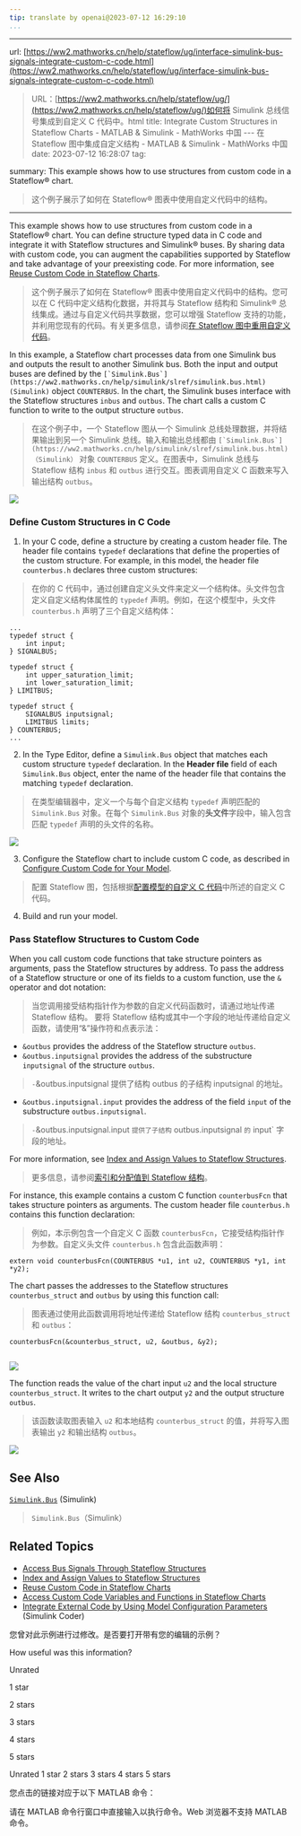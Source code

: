```yaml
---
tip: translate by openai@2023-07-12 16:29:10
...
```

---
url: [https://ww2.mathworks.cn/help/stateflow/ug/interface-simulink-bus-signals-integrate-custom-c-code.html](https://ww2.mathworks.cn/help/stateflow/ug/interface-simulink-bus-signals-integrate-custom-c-code.html)

> URL：[https://ww2.mathworks.cn/help/stateflow/ug/](https://ww2.mathworks.cn/help/stateflow/ug/)如何将 Simulink 总线信号集成到自定义 C 代码中。html
> title: Integrate Custom Structures in Stateflow Charts - MATLAB & Simulink - MathWorks 中国 --- 在 Stateflow 图中集成自定义结构 - MATLAB & Simulink - MathWorks 中国
> date: 2023-07-12 16:28:07
> tag:

summary: This example shows how to use structures from custom code in a Stateflow® chart.

> 这个例子展示了如何在 Stateflow® 图表中使用自定义代码中的结构。

---

This example shows how to use structures from custom code in a Stateflow® chart. You can define structure typed data in C code and integrate it with Stateflow structures and Simulink® buses. By sharing data with custom code, you can augment the capabilities supported by Stateflow and take advantage of your preexisting code. For more information, see [Reuse Custom Code in Stateflow Charts](https://ww2.mathworks.cn/help/stateflow/ug/share-data-using-custom-c-code.html).

> 这个例子展示了如何在 Stateflow® 图表中使用自定义代码中的结构。您可以在 C 代码中定义结构化数据，并将其与 Stateflow 结构和 Simulink® 总线集成。通过与自定义代码共享数据，您可以增强 Stateflow 支持的功能，并利用您现有的代码。有关更多信息，请参阅[在 Stateflow 图中重用自定义代码](https://ww2.mathworks.cn/help/stateflow/ug/share-data-using-custom-c-code.html)。

In this example, a Stateflow chart processes data from one Simulink bus and outputs the result to another Simulink bus. Both the input and output buses are defined by the ``[`Simulink.Bus`](https://ww2.mathworks.cn/help/simulink/slref/simulink.bus.html) (Simulink)`` object `COUNTERBUS`. In the chart, the Simulink buses interface with the Stateflow structures `inbus` and `outbus`. The chart calls a custom C function to write to the output structure `outbus`.

> 在这个例子中，一个 Stateflow 图从一个 Simulink 总线处理数据，并将结果输出到另一个 Simulink 总线。输入和输出总线都由 ``[`Simulink.Bus`](https://ww2.mathworks.cn/help/simulink/slref/simulink.bus.html)（Simulink）`` 对象 `COUNTERBUS` 定义。在图表中，Simulink 总线与 Stateflow 结构 `inbus` 和 `outbus` 进行交互。图表调用自定义 C 函数来写入输出结构 `outbus`。

![](https://ww2.mathworks.cn/help/examples/stateflow/win64/InterfaceSimulinkBusSignalsIntegrateCustomCCodeExample_01.png)

### Define Custom Structures in C Code

1. In your C code, define a structure by creating a custom header file. The header file contains `typedef` declarations that define the properties of the custom structure. For example, in this model, the header file `counterbus.h` declares three custom structures:

> 在你的 C 代码中，通过创建自定义头文件来定义一个结构体。头文件包含定义自定义结构体属性的 `typedef` 声明。例如，在这个模型中，头文件 `counterbus.h` 声明了三个自定义结构体：

```
...
typedef struct {
    int input;
} SIGNALBUS;

```

```
typedef struct {
    int upper_saturation_limit;
    int lower_saturation_limit;
} LIMITBUS;

```

```
typedef struct {
    SIGNALBUS inputsignal;
    LIMITBUS limits;
} COUNTERBUS;
...

```

2. In the Type Editor, define a `Simulink.Bus` object that matches each custom structure `typedef` declaration. In the **Header file** field of each `Simulink.Bus` object, enter the name of the header file that contains the matching `typedef` declaration.

> 在类型编辑器中，定义一个与每个自定义结构 `typedef` 声明匹配的 `Simulink.Bus` 对象。在每个 `Simulink.Bus` 对象的**头文件**字段中，输入包含匹配 `typedef` 声明的头文件的名称。

![](https://ww2.mathworks.cn/help/examples/stateflow/win64/xxsf_bus_demo_type_editor.png)

3. Configure the Stateflow chart to include custom C code, as described in [Configure Custom Code for Your Model](https://ww2.mathworks.cn/help/stateflow/ug/share-data-using-custom-c-code.html#brj0vwv).

> 配置 Stateflow 图，包括根据[配置模型的自定义 C 代码](https://ww2.mathworks.cn/help/stateflow/ug/share-data-using-custom-c-code.html#brj0vwv)中所述的自定义 C 代码。

4. Build and run your model.

### Pass Stateflow Structures to Custom Code

When you call custom code functions that take structure pointers as arguments, pass the Stateflow structures by address. To pass the address of a Stateflow structure or one of its fields to a custom function, use the `&` operator and dot notation:

> 当您调用接受结构指针作为参数的自定义代码函数时，请通过地址传递 Stateflow 结构。 要将 Stateflow 结构或其中一个字段的地址传递给自定义函数，请使用“&”操作符和点表示法：

- `&outbus` provides the address of the Stateflow structure `outbus`.
- `&outbus.inputsignal` provides the address of the substructure `inputsignal` of the structure `outbus`.

> `-`&outbus.inputsignal 提供了结构 outbus 的子结构 inputsignal 的地址。

- `&outbus.inputsignal.input` provides the address of the field `input` of the substructure `outbus.inputsignal`.

> `-`&outbus.inputsignal.input `提供了子结构` outbus.inputsignal `的` input` 字段的地址。

For more information, see [Index and Assign Values to Stateflow Structures](https://ww2.mathworks.cn/help/stateflow/ug/structure-operations.html).

> 更多信息，请参阅[索引和分配值到 Stateflow 结构](https://ww2.mathworks.cn/help/stateflow/ug/structure-operations.html)。

For instance, this example contains a custom C function `counterbusFcn` that takes structure pointers as arguments. The custom header file `counterbus.h` contains this function declaration:

> 例如，本示例包含一个自定义 C 函数 `counterbusFcn`，它接受结构指针作为参数。自定义头文件 `counterbus.h` 包含此函数声明：

```
extern void counterbusFcn(COUNTERBUS *u1, int u2, COUNTERBUS *y1, int *y2);

```

The chart passes the addresses to the Stateflow structures `counterbus_struct` and `outbus` by using this function call:

> 图表通过使用此函数调用将地址传递给 Stateflow 结构 `counterbus_struct` 和 `outbus`：

```
counterbusFcn(&counterbus_struct, u2, &outbus, &y2);


```

![](https://ww2.mathworks.cn/help/examples/stateflow/win64/InterfaceSimulinkBusSignalsIntegrateCustomCCodeExample_02.png)

The function reads the value of the chart input `u2` and the local structure `counterbus_struct`. It writes to the chart output `y2` and the output structure `outbus`.

> 该函数读取图表输入 `u2` 和本地结构 `counterbus_struct` 的值，并将写入图表输出 `y2` 和输出结构 `outbus`。

![](https://ww2.mathworks.cn/help/examples/stateflow/win64/InterfaceSimulinkBusSignalsIntegrateCustomCCodeExample_03.png)

## See Also

[`Simulink.Bus`](https://ww2.mathworks.cn/help/simulink/slref/simulink.bus.html) (Simulink)

> `Simulink.Bus`（Simulink）

## Related Topics

- [Access Bus Signals Through Stateflow Structures](https://ww2.mathworks.cn/help/stateflow/ug/about-stateflow-structures.html)
- [Index and Assign Values to Stateflow Structures](https://ww2.mathworks.cn/help/stateflow/ug/structure-operations.html)
- [Reuse Custom Code in Stateflow Charts](https://ww2.mathworks.cn/help/stateflow/ug/share-data-using-custom-c-code.html)
- [Access Custom Code Variables and Functions in Stateflow Charts](https://ww2.mathworks.cn/help/stateflow/ug/procedures-for-simulation.html)
- [Integrate External Code by Using Model Configuration Parameters](https://ww2.mathworks.cn/help/rtw/ug/place-external-c-cpp-code-in-generated-code.html#f1144416) (Simulink Coder)

您曾对此示例进行过修改。是否要打开带有您的编辑的示例？

How useful was this information?

Unrated

1 star

2 stars

3 stars

4 stars

5 stars

Unrated 1 star 2 stars 3 stars 4 stars 5 stars

您点击的链接对应于以下 MATLAB 命令：

请在 MATLAB 命令行窗口中直接输入以执行命令。Web 浏览器不支持 MATLAB 命令。

